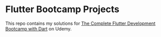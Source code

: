 # Flutter Bootcamp Projects

This repo contains my solutions for [The Complete Flutter Development Bootcamp with Dart](https://www.udemy.com/course/flutter-bootcamp-with-dart) on Udemy.
